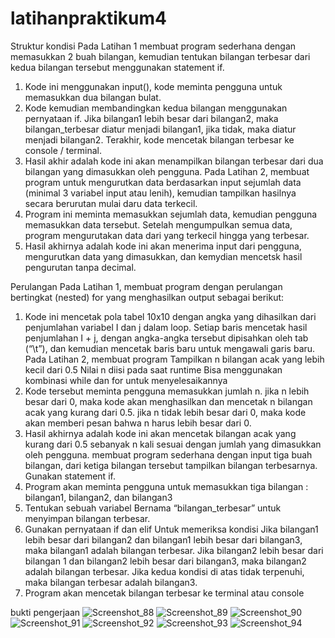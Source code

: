 # latihanpraktikum4

Struktur kondisi
Pada Latihan 1 membuat program sederhana dengan memasukkan 2 buah bilangan, kemudian tentukan bilangan terbesar dari kedua bilangan tersebut menggunakan statement if. 
1.	Kode ini menggunakan input(), kode meminta pengguna untuk memasukkan dua bilangan bulat.
2.	Kode kemudian membandingkan kedua bilangan menggunakan pernyataan if. Jika bilangan1 lebih besar dari bilangan2, maka bilangan_terbesar diatur menjadi bilangan1, jika tidak, maka diatur menjadi bilangan2. Terakhir, kode mencetak bilangan terbesar ke console / terminal.
3.	Hasil akhir adalah kode ini akan menampilkan bilangan terbesar dari dua bilangan yang dimasukkan oleh pengguna. 
Pada Latihan 2, membuat program untuk mengurutkan data berdasarkan input sejumlah data (minimal 3 variabel input atau lenih), kemudian tampilkan hasilnya secara berurutan mulai daru data terkecil. 
1.	Program ini meminta memasukkan sejumlah data, kemudian pengguna memasukkan data tersebut. Setelah mengumpulkan semua data, program mengurutakan data dari yang terkecil hingga yang terbesar. 
2.	Hasil akhirnya adalah kode ini akan menerima input dari pengguna, mengurutkan data yang dimasukkan, dan kemydian mencetsk hasil pengurutan tanpa decimal. 

Perulangan 
Pada Latihan 1, membuat program dengan perulangan bertingkat (nested) for yang menghasilkan output sebagai berikut:
1.	Kode ini mencetak pola tabel 10x10 dengan angka yang dihasilkan dari penjumlahan variabel I dan j dalam loop. Setiap baris mencetak hasil penjumlahan I + j, dengan angka-angka tersebut dipisahkan oleh tab (“\t”), dan kemudian mencetak baris baru untuk mengawali garis baru. 
Pada Latihan 2, membuat program
Tampilkan n bilangan acak yang lebih kecil dari 0.5
Nilai n diisi pada saat runtime
Bisa menggunakan kombinasi while dan for untuk menyelesaikannya
1.	Kode tersebut meminta pengguna memasukkan jumlah n. jika n lebih besar dari 0, maka kode akan menghasilkan dan mencetak n bilangan acak yang kurang dari 0.5. jika n tidak lebih besar dari 0, maka kode akan memberi pesan  bahwa n harus lebih besar dari 0.
2.	Hasil akhirnya adalah kode ini akan mencetak bilangan acak yang kurang dari 0.5 sebanyak n kali sesuai dengan jumlah yang dimasukkan oleh pengguna. 
membuat program sederhana  dengan input tiga buah bilangan, dari ketiga bilangan tersebut tampilkan bilangan terbesarnya. Gunakan statement if. 
1.	Program akan meminta pengguna untuk memasukkan tiga bilangan : bilangan1, bilangan2, dan bilangan3
2.	Tentukan sebuah variabel Bernama “bilangan_terbesar” untuk menyimpan bilangan terbesar. 
3.	Gunakan pernyataan if dan elif Untuk memeriksa kondisi 
Jika bilangan1 lebih besar dari bilangan2 dan bilangan1 lebih besar dari bilangan3, maka bilangan1 adalah bilangan terbesar.
Jika bilangan2 lebih besar dari bilangan 1 dan bilangan2 lebih besar dari bilangan3, maka bilangan2 adalah bilangan terbesar. 
Jika kedua kondisi di atas tidak terpenuhi, maka bilangan terbesar adalah bilangan3. 
4.	Program akan mencetak bilangan terbesar ke terminal atau console

bukti pengerjaan
![Screenshot_88](https://github.com/hanur1303/latihanpraktikum4/assets/148194701/85bd8f55-4e0a-451a-a2be-947963a3e393)
![Screenshot_89](https://github.com/hanur1303/latihanpraktikum4/assets/148194701/d658c274-3b3b-4ea3-a231-01c983d50b9e)
![Screenshot_90](https://github.com/hanur1303/latihanpraktikum4/assets/148194701/6ae89052-6ea4-4ab8-a672-c1c528a6757e)
![Screenshot_91](https://github.com/hanur1303/latihanpraktikum4/assets/148194701/698572e4-a597-44db-99b3-dec7f01f8adf)
![Screenshot_92](https://github.com/hanur1303/latihanpraktikum4/assets/148194701/b3d61e7e-728d-4ed0-9603-6c542ed0e1ff)
![Screenshot_93](https://github.com/hanur1303/latihanpraktikum4/assets/148194701/34006899-94e2-4686-856b-e09b7ea2f0b7)
![Screenshot_94](https://github.com/hanur1303/latihanpraktikum4/assets/148194701/efa6291f-b44a-42fd-ace4-c0ceda15110e)



